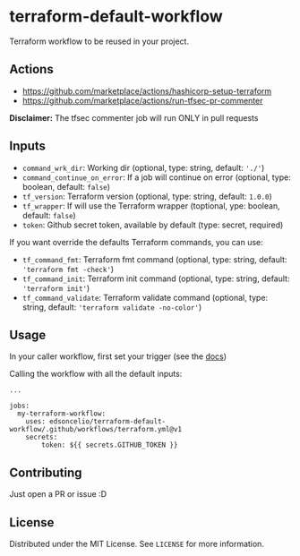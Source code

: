 # terraform-default-workflow
Terraform workflow to be reused in your project.

## Actions
* https://github.com/marketplace/actions/hashicorp-setup-terraform
* https://github.com/marketplace/actions/run-tfsec-pr-commenter

**Disclaimer:** The tfsec commenter job will run ONLY in pull requests

## Inputs

* `command_wrk_dir`: Working dir (optional, type: string, default: `'./'`)
* `command_continue_on_error`: If a job will continue on error (optional, type: boolean, default: `false`)
* `tf_version`: Terraform version (optional, type: string, default: `1.0.0`)
* `tf_wrapper`: If will use the Terraform wrapper (toptional, ype: boolean, default: `false`)
* `token`: Github secret token, available by default (type: secret, required)

If you want override the defaults Terraform commands, you can use:
* `tf_command_fmt`: Terraform fmt command (optional, type: string, default: `'terraform fmt -check'`)
* `tf_command_init`: Terraform init command (optional, type: string, default: `'terraform init'`)
* `tf_command_validate`: Terraform validate command (optional, type: string, default: `'terraform validate -no-color'`)



## Usage
In your caller workflow, first set your trigger (see the [docs](https://docs.github.com/en/actions/learn-github-actions/events-that-trigger-workflows))

Calling the workflow with all the default inputs:
```
...

jobs:
  my-terraform-workflow:
    uses: edsoncelio/terraform-default-workflow/.github/workflows/terraform.yml@v1
    secrets:
        token: ${{ secrets.GITHUB_TOKEN }}
```

## Contributing
Just open a PR or issue :D

## License
Distributed under the MIT License. See `LICENSE` for more information.
